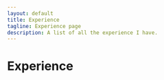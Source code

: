 ```yaml
---
layout: default
title: Experience
tagline: Experience page
description: A list of all the experience I have.
---
```


# Experience

